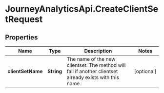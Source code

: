 # JourneyAnalyticsApi.CreateClientSetRequest

## Properties

Name | Type | Description | Notes
------------ | ------------- | ------------- | -------------
**clientSetName** | **String** | The name of the new clientset. The method will fail if another clientset already exists with this name. | [optional] 


